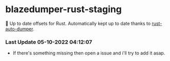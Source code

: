 # blazedumper-rust-staging

🚀 Up to date offsets for Rust. Automatically kept up to date thanks to [rust-auto-dumper](https://github.com/Akandesh/rust-auto-dumper).


### Last Update 05-10-2022 04:12:07
- If there's something missing then open a issue and i'll try to add it asap.